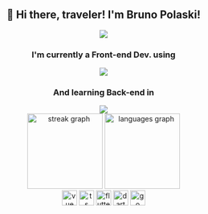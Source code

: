 <div>
  <h2 align="center">👋 Hi there, traveler! I'm Bruno Polaski!</h2>
  <div align="center"><img src="https://64.media.tumblr.com/2d0af9c90d1b1107313cc20bda01548a/tumblr_outwxnanpp1u79o2lo1_1280.gifv"></div>
  <div align="center">
    <h3>I'm currently a Front-end Dev. using</h3>
    <img src="https://readme-typing-svg.herokuapp.com?lines=VueJS%20|%20Quasar%20|%20Typescript;Flutter%20|%20Dart;&height=30&width=350&color=FFB082">
  </div>
  <div align="center">
    <h3>And learning Back-end in</h3>
    <img src="https://readme-typing-svg.herokuapp.com?lines=Go;&height=30&width=30&color=8B6FDC">
  </div>
</div>

<div align="center">
  <div>
    <img src="https://streak-stats.demolab.com?user=BrunoPolaski&locale=en&mode=daily&theme=modern-lilac&hide_border=true&border_radius=25&card_width=320" height="150" alt="streak graph"  />
    <img src="https://github-readme-stats.vercel.app/api/top-langs?username=BrunoPolaski&locale=en&hide_title=false&layout=compact&card_width=320&langs_count=6&theme=outrun&hide_border=true&border_radius=25" height="150" alt="languages graph"  />
  </div>
</div>

<div align="center">
  <img src="https://skillicons.dev/icons?i=vue" height="30" alt="vue logo"  />
  <img src="https://skillicons.dev/icons?i=ts" height="30" alt="ts logo"  />
  <img src="https://skillicons.dev/icons?i=flutter" height="30" alt="flutter logo" />
  <img src="https://skillicons.dev/icons?i=dart" height="30" alt="dart logo" />
  <img src="https://skillicons.dev/icons?i=go" height="30" alt="go logo"  />
</div>
